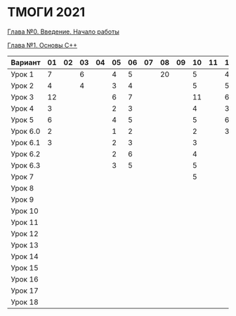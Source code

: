 # ТМОГИ 2021

[Глава №0. Введение. Начало работы](https://drive.google.com/drive/folders/1q9ILkl6kPBrzqY5IDAdt2iB8K4RCu3_s)

[Глава №1. Основы C++](https://drive.google.com/drive/folders/1dMwYSpwDyVjM3WYAmFnPbQyAa7Ku27ae?usp=sharing)

| Вариант  | 01 | 02 | 03 | 04 | 05 | 06 | 07 | 08 | 09 | 10 | 11 | 12 | 13 | 14 | 15 | 16 | 17 | 18 | 19 | 20 |
| -------  | -- | -- | -- | -- | -- | -- | -- | -- | -- | -- | -- | -- | -- | -- | -- | -- | -- | -- | -- | -- |
| Урок 1   |  7 |    |  6 |    | 4  |  5 |    | 20 |    | 5  |    |  4 |    | 4  |  5 |  4 |  6 |  5 |  4 |    |
| Урок 2   |  4 |    |  4 |    | 3  |  4 |    |    |    | 5  |    |  5 |    | 2  |  4 |  2 |  4 |  3 |  5 |    |
| Урок 3   | 12 |    |    |    | 6  |  7 |    |    |    | 11 |    |  6 |    | 6  | 11 |  6 |    | 10 |    |    |
| Урок 4   |  3 |    |    |    | 2  |  3 |    |    |    | 4  |    |  3 |    | 2  |  2 |  2 |    |  8 |    |    |
| Урок 5   |  6 |    |    |    | 4  |  5 |    |    |    | 5  |    |  6 |    | 5  |  6 |  5 |    | 14 |    |    |
| Урок 6.0 |  2 |    |    |    | 1  |  2 |    |    |    | 2  |    |  3 |    | 1  |  2 |  1 |    |  2 |    |    |
| Урок 6.1 |  3 |    |    |    | 2  |  3 |    |    |    | 3  |    |    |    | 1  |  3 |  2 |    |  5 |    |    |
| Урок 6.2 |    |    |    |    | 2  |  6 |    |    |    | 4  |    |    |    | 3  |  3 |  3 |    |  4 |    |    |
| Урок 6.3 |    |    |    |    | 3  |  5 |    |    |    | 5  |    |    |    | 2  |  2 |  3 |    |  5 |    |    |
| Урок 7   |    |    |    |    |    |    |    |    |    | 5  |    |    |    | 3  |  9 |  3 |    |    |    |    |
| Урок 8   |    |    |    |    |    |    |    |    |    |    |    |    |    |    |    |    |    |    |    |    |
| Урок 9   |    |    |    |    |    |    |    |    |    |    |    |    |    |    |    |    |    |    |    |    |
| Урок 10  |    |    |    |    |    |    |    |    |    |    |    |    |    |    |    |    |    |    |    |    |
| Урок 11  |    |    |    |    |    |    |    |    |    |    |    |    |    |    |    |    |    |    |    |    |
| Урок 12  |    |    |    |    |    |    |    |    |    |    |    |    |    |    |    |    |    |    |    |    |
| Урок 13  |    |    |    |    |    |    |    |    |    |    |    |    |    |    |    |    |    |    |    |    |
| Урок 14  |    |    |    |    |    |    |    |    |    |    |    |    |    |    |    |    |    |    |    |    |
| Урок 15  |    |    |    |    |    |    |    |    |    |    |    |    |    |    |    |    |    |    |    |    |
| Урок 16  |    |    |    |    |    |    |    |    |    |    |    |    |    |    |    |    |    |    |    |    |
| Урок 17  |    |    |    |    |    |    |    |    |    |    |    |    |    |    |    |    |    |    |    |    |
| Урок 18  |    |    |    |    |    |    |    |    |    |    |    |    |    |    |    |    |    |    |    |    |
